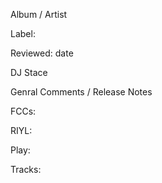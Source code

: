 Album / Artist

Label: 

Reviewed: date

DJ Stace

Genral Comments / Release Notes

FCCs: 

RIYL:  

Play: 

Tracks:
 